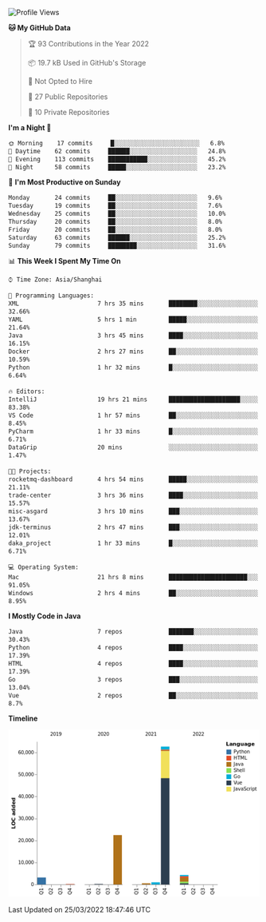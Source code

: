 <!--START_SECTION:waka-->
![Profile Views](http://img.shields.io/badge/Profile%20Views-3-blue)

**🐱 My GitHub Data** 

> 🏆 93 Contributions in the Year 2022
 > 
> 📦 19.7 kB Used in GitHub's Storage 
 > 
> 🚫 Not Opted to Hire
 > 
> 📜 27 Public Repositories 
 > 
> 🔑 10 Private Repositories  
 > 
**I'm a Night 🦉** 

```text
🌞 Morning    17 commits     █░░░░░░░░░░░░░░░░░░░░░░░░   6.8% 
🌆 Daytime    62 commits     ██████░░░░░░░░░░░░░░░░░░░   24.8% 
🌃 Evening    113 commits    ███████████░░░░░░░░░░░░░░   45.2% 
🌙 Night      58 commits     █████░░░░░░░░░░░░░░░░░░░░   23.2%

```
📅 **I'm Most Productive on Sunday** 

```text
Monday       24 commits     ██░░░░░░░░░░░░░░░░░░░░░░░   9.6% 
Tuesday      19 commits     ██░░░░░░░░░░░░░░░░░░░░░░░   7.6% 
Wednesday    25 commits     ██░░░░░░░░░░░░░░░░░░░░░░░   10.0% 
Thursday     20 commits     ██░░░░░░░░░░░░░░░░░░░░░░░   8.0% 
Friday       20 commits     ██░░░░░░░░░░░░░░░░░░░░░░░   8.0% 
Saturday     63 commits     ██████░░░░░░░░░░░░░░░░░░░   25.2% 
Sunday       79 commits     ████████░░░░░░░░░░░░░░░░░   31.6%

```


📊 **This Week I Spent My Time On** 

```text
⌚︎ Time Zone: Asia/Shanghai

💬 Programming Languages: 
XML                      7 hrs 35 mins       ████████░░░░░░░░░░░░░░░░░   32.66% 
YAML                     5 hrs 1 min         █████░░░░░░░░░░░░░░░░░░░░   21.64% 
Java                     3 hrs 45 mins       ████░░░░░░░░░░░░░░░░░░░░░   16.15% 
Docker                   2 hrs 27 mins       ██░░░░░░░░░░░░░░░░░░░░░░░   10.59% 
Python                   1 hr 32 mins        █░░░░░░░░░░░░░░░░░░░░░░░░   6.64%

🔥 Editors: 
IntelliJ                 19 hrs 21 mins      ████████████████████░░░░░   83.38% 
VS Code                  1 hr 57 mins        ██░░░░░░░░░░░░░░░░░░░░░░░   8.45% 
PyCharm                  1 hr 33 mins        █░░░░░░░░░░░░░░░░░░░░░░░░   6.71% 
DataGrip                 20 mins             ░░░░░░░░░░░░░░░░░░░░░░░░░   1.47%

🐱‍💻 Projects: 
rocketmq-dashboard       4 hrs 54 mins       █████░░░░░░░░░░░░░░░░░░░░   21.11% 
trade-center             3 hrs 36 mins       ████░░░░░░░░░░░░░░░░░░░░░   15.57% 
misc-asgard              3 hrs 10 mins       ███░░░░░░░░░░░░░░░░░░░░░░   13.67% 
jdk-terminus             2 hrs 47 mins       ███░░░░░░░░░░░░░░░░░░░░░░   12.01% 
daka_project             1 hr 33 mins        █░░░░░░░░░░░░░░░░░░░░░░░░   6.71%

💻 Operating System: 
Mac                      21 hrs 8 mins       ██████████████████████░░░   91.05% 
Windows                  2 hrs 4 mins        ██░░░░░░░░░░░░░░░░░░░░░░░   8.95%

```

**I Mostly Code in Java** 

```text
Java                     7 repos             ███████░░░░░░░░░░░░░░░░░░   30.43% 
Python                   4 repos             ████░░░░░░░░░░░░░░░░░░░░░   17.39% 
HTML                     4 repos             ████░░░░░░░░░░░░░░░░░░░░░   17.39% 
Go                       3 repos             ███░░░░░░░░░░░░░░░░░░░░░░   13.04% 
Vue                      2 repos             ██░░░░░░░░░░░░░░░░░░░░░░░   8.7%

```


**Timeline**

![Chart not found](https://raw.githubusercontent.com/youtiaoguagua/youtiaoguagua/master/charts/bar_graph.png) 


 Last Updated on 25/03/2022 18:47:46 UTC
<!--END_SECTION:waka-->